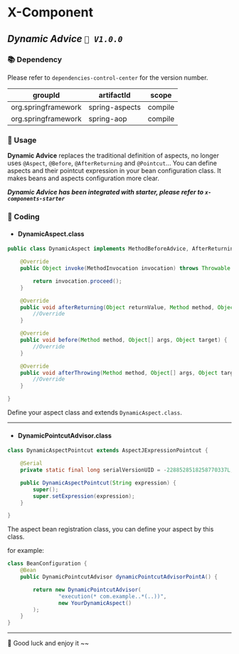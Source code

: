 # X-Component

## *Dynamic Advice `🚀️ V1.0.0`*

### 📚 Dependency

Please refer to `dependencies-control-center` for the version number.

| groupId             | artifactId     | scope   |
|---------------------|----------------|---------|
| org.springframework | spring-aspects | compile |
| org.springframework | spring-aop     | compile |

### 📌 Usage

**Dynamic Advice** replaces the traditional definition of aspects,
no longer uses `@Aspect`, `@Before`, `@AfterReturning` and `@Pointcut`...
You can define aspects and their pointcut expression in your bean configuration class.
It makes beans and aspects configuration more clear.

***Dynamic Advice has been integrated with starter, please refer to `x-components-starter`***

### 📝 Coding

* #### DynamicAspect.class

```java
public class DynamicAspect implements MethodBeforeAdvice, AfterReturningAdvice, DynamicThrowsAdvice, MethodInterceptor {

    @Override
    public Object invoke(MethodInvocation invocation) throws Throwable {

        return invocation.proceed();
    }

    @Override
    public void afterReturning(Object returnValue, Method method, Object[] args, Object target) {
        //Override
    }

    @Override
    public void before(Method method, Object[] args, Object target) {
        //Override
    }

    @Override
    public void afterThrowing(Method method, Object[] args, Object target, Exception ex) {
        //Override
    }

}
```

Define your aspect class and extends `DynamicAspect.class`.

---

* #### DynamicPointcutAdvisor.class

```java
class DynamicAspectPointcut extends AspectJExpressionPointcut {

    @Serial
    private static final long serialVersionUID = -2288528518258770337L;

    public DynamicAspectPointcut(String expression) {
        super();
        super.setExpression(expression);
    }

}
```

The aspect bean registration class, you can define your aspect by this class.

for example:

```java
class BeanConfiguration {
    @Bean
    public DynamicPointcutAdvisor dynamicPointcutAdvisorPointA() {

        return new DynamicPointcutAdvisor(
                "execution(* com.example..*(..))",
                new YourDynamicAspect()
        );
    }
}
```

---

🤖 Good luck and enjoy it ~~